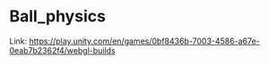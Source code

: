 # Ball_physics

Link: 
https://play.unity.com/en/games/0bf8436b-7003-4586-a67e-0eab7b2362f4/webgl-builds
